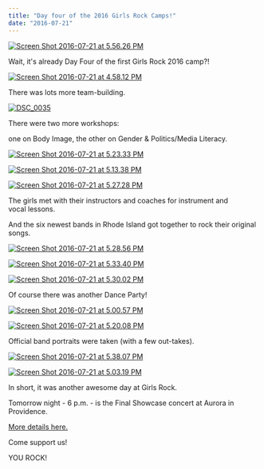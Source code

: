 ```yaml
---
title: "Day four of the 2016 Girls Rock Camps!"
date: "2016-07-21"
---
```


[![Screen Shot 2016-07-21 at 5.56.26 PM](/uploads/blogpost/Screen-Shot-2016-07-21-at-5.56.26-PM-300x284.png)](http://girlsrockri.org/wp-content/uploads/2016/07/Screen-Shot-2016-07-21-at-5.56.26-PM.png)

Wait, it's already Day Four of the first Girls Rock 2016 camp?!

[![Screen Shot 2016-07-21 at 4.58.12 PM](/uploads/blogpost/Screen-Shot-2016-07-21-at-4.58.12-PM-e1469134744224.png)](http://girlsrockri.org/wp-content/uploads/2016/07/Screen-Shot-2016-07-21-at-4.58.12-PM-e1469134744224.png)

There was lots more team-building.

[![DSC_0035](/uploads/blogpost/DSC_0035-e1469139119196.jpg)](http://girlsrockri.org/wp-content/uploads/2016/07/DSC_0035-e1469139119196.jpg)

There were two more workshops:

one on Body Image, the other on Gender & Politics/Media Literacy.

[![Screen Shot 2016-07-21 at 5.23.33 PM](/uploads/blogpost/Screen-Shot-2016-07-21-at-5.23.33-PM-300x264.png)](http://girlsrockri.org/wp-content/uploads/2016/07/Screen-Shot-2016-07-21-at-5.23.33-PM-e1469136245487.png)

[![Screen Shot 2016-07-21 at 5.13.38 PM](/uploads/blogpost/Screen-Shot-2016-07-21-at-5.13.38-PM-240x300.png)](http://girlsrockri.org/wp-content/uploads/2016/07/Screen-Shot-2016-07-21-at-5.13.38-PM-e1469135666411.png)

[![Screen Shot 2016-07-21 at 5.27.28 PM](/uploads/blogpost/Screen-Shot-2016-07-21-at-5.27.28-PM-300x244.png)](http://girlsrockri.org/wp-content/uploads/2016/07/Screen-Shot-2016-07-21-at-5.27.28-PM-e1469136492242.png)

The girls met with their instructors and coaches for instrument and vocal lessons.

And the six newest bands in Rhode Island got together to rock their original songs.

[![Screen Shot 2016-07-21 at 5.28.56 PM](/uploads/blogpost/Screen-Shot-2016-07-21-at-5.28.56-PM-300x226.png)](http://girlsrockri.org/wp-content/uploads/2016/07/Screen-Shot-2016-07-21-at-5.28.56-PM-e1469136574758.png)

[![Screen Shot 2016-07-21 at 5.33.40 PM](/uploads/blogpost/Screen-Shot-2016-07-21-at-5.33.40-PM-191x300.png)](http://girlsrockri.org/wp-content/uploads/2016/07/Screen-Shot-2016-07-21-at-5.33.40-PM-e1469136878960.png)

[![Screen Shot 2016-07-21 at 5.30.02 PM](/uploads/blogpost/Screen-Shot-2016-07-21-at-5.30.02-PM-300x210.png)](http://girlsrockri.org/wp-content/uploads/2016/07/Screen-Shot-2016-07-21-at-5.30.02-PM-e1469136632425.png)

Of course there was another Dance Party!

[![Screen Shot 2016-07-21 at 5.00.57 PM](/uploads/blogpost/Screen-Shot-2016-07-21-at-5.00.57-PM-300x300.png)](http://girlsrockri.org/wp-content/uploads/2016/07/Screen-Shot-2016-07-21-at-5.00.57-PM-e1469134897475.png)

[![Screen Shot 2016-07-21 at 5.20.08 PM](/uploads/blogpost/Screen-Shot-2016-07-21-at-5.20.08-PM-300x218.png)](http://girlsrockri.org/wp-content/uploads/2016/07/Screen-Shot-2016-07-21-at-5.20.08-PM-e1469136037182.png)

Official band portraits were taken (with a few out-takes).

[![Screen Shot 2016-07-21 at 5.38.07 PM](/uploads/blogpost/Screen-Shot-2016-07-21-at-5.38.07-PM-300x293.png)](http://girlsrockri.org/wp-content/uploads/2016/07/Screen-Shot-2016-07-21-at-5.38.07-PM-e1469137123341.png)

[![Screen Shot 2016-07-21 at 5.03.19 PM](/uploads/blogpost/Screen-Shot-2016-07-21-at-5.03.19-PM-290x300.png)](http://girlsrockri.org/wp-content/uploads/2016/07/Screen-Shot-2016-07-21-at-5.03.19-PM-e1469135042754.png)

In short, it was another awesome day at Girls Rock.

Tomorrow night - 6 p.m. - is the Final Showcase concert at Aurora in Providence.

[More details here.](https://www.facebook.com/events/113823662387318/)

Come support us!

YOU ROCK!
